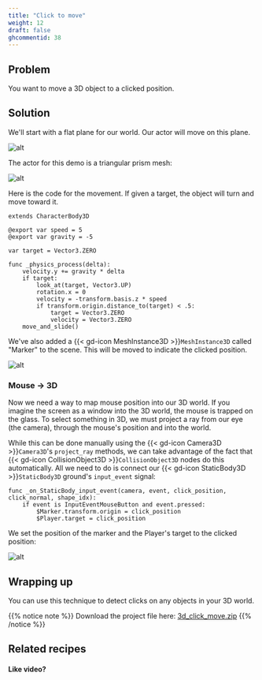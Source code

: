 ```yaml
---
title: "Click to move"
weight: 12
draft: false
ghcommentid: 38
---
```


## Problem

You want to move a 3D object to a clicked position.

## Solution

We'll start with a flat plane for our world. Our actor will move on this plane.

![alt](/godot_recipes/4.x/img/3d_click_01.png)

The actor for this demo is a triangular prism mesh:

![alt](/godot_recipes/4.x/img/3d_click_02.png)

Here is the code for the movement. If given a target, the object will turn and move toward it.

```gdscript
extends CharacterBody3D

@export var speed = 5
@export var gravity = -5

var target = Vector3.ZERO

func _physics_process(delta):
    velocity.y += gravity * delta
    if target:
        look_at(target, Vector3.UP)
        rotation.x = 0
        velocity = -transform.basis.z * speed
        if transform.origin.distance_to(target) < .5:
            target = Vector3.ZERO
            velocity = Vector3.ZERO
    move_and_slide()
```

We've also added a {{< gd-icon MeshInstance3D >}}`MeshInstance3D` called "Marker" to the scene. This will be moved to indicate the clicked position.

![alt](/godot_recipes/4.x/img/3d_click_03.png)

### Mouse -> 3D

Now we need a way to map mouse position into our 3D world. If you imagine the screen as a window into the 3D world, the mouse is trapped on the glass. To select something in 3D, we must project a ray from our eye (the camera), through the mouse's position and into the world.

While this can be done manually using the {{< gd-icon Camera3D >}}`Camera3D`'s `project_ray` methods, we can take advantage of the fact that {{< gd-icon CollisionObject3D >}}`CollisionObject3D` nodes do this automatically. All we need to do is connect our {{< gd-icon StaticBody3D >}}`StaticBody3D` ground's `input_event` signal:

```gdscript
func _on_StaticBody_input_event(camera, event, click_position, click_normal, shape_idx):
    if event is InputEventMouseButton and event.pressed:
        $Marker.transform.origin = click_position
        $Player.target = click_position
```

We set the position of the marker and the Player's target to the clicked position:

![alt](/godot_recipes/4.x/img/3d_click_04.gif)

## Wrapping up

You can use this technique to detect clicks on any objects in your 3D world.

{{% notice note %}}
Download the project file here: [3d_click_move.zip](/godot_recipes/3.x/files/3d_click_move.zip)
{{% /notice %}}

## Related recipes

<!-- - [UI: Labels](/godot_recipes/3.x/ui/labels/)
- [UI: Object Healthbars](/godot_recipes/3.x/ui/unit_healthbar/) -->

#### Like video?

